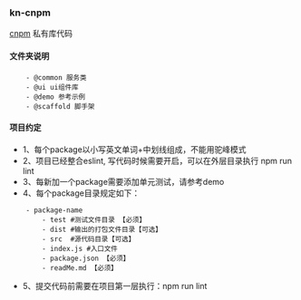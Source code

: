 ### kn-cnpm

[cnpm](http://172.22.23.180:7002) 私有库代码

#### 文件夹说明
```
    - @common 服务类
    - @ui ui组件库
    - @demo 参考示例
    - @scaffold 脚手架
```

#### 项目约定

- 1、每个package以小写英文单词+中划线组成，不能用驼峰模式
- 2、项目已经整合eslint, 写代码时候需要开启，可以在外层目录执行 npm run lint
- 3、每新加一个package需要添加单元测试，请参考demo
- 4、每个package目录规定如下：

```
    - package-name
        - test #测试文件目录 【必须】
        - dist #输出的打包文件目录【可选】
        - src  #源代码目录【可选】
        - index.js #入口文件 
        - package.json 【必须】
        - readMe.md 【必须】
```

- 5、提交代码前需要在项目第一层执行：npm run lint


